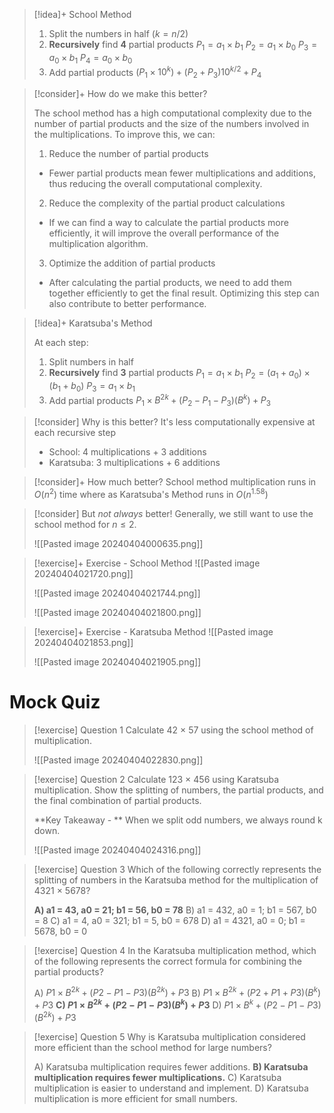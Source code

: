 

> [!idea]+ School Method
>
> 1. Split the numbers in half $(k = n/2)$
> 2. **Recursively** find **4** partial products
> 	$P_1 = a_1 \times b_1$
> 	$P_2 = a_1 \times b_0$
> 	$P_3 = a_0 \times b_1$
> 	$P_4 = a_0 \times b_0$
> 3. Add partial products $(P_1 \times 10^k)+(P_2 + P_3)10^{k/2} + P_4$


> [!consider]+ How do we make this better?
>
> The school method has a high computational complexity due to the number of partial products and the size of the numbers involved in the multiplications. To improve this, we can:
>
> 1. Reduce the number of partial products
> 	- Fewer partial products mean fewer multiplications and additions, thus reducing the overall computational complexity.
> 2. Reduce the complexity of the partial product calculations
> 	- If we can find a way to calculate the partial products more efficiently, it will improve the overall performance of the multiplication algorithm.
> 3. Optimize the addition of partial products
> 	- After calculating the partial products, we need to add them together efficiently to get the final result. Optimizing this step can also contribute to better performance.


> [!idea]+ Karatsuba's Method
>
> At each step:
> 1. Split numbers in half
> 2. **Recursively** find **3** partial products
> 	$P_1 = a_1 \times b_1$
> 	$P_2 = (a_1 + a_0) \times (b_1 + b_0)$
> 	$P_3 = a_1 \times b_1$
> 3. Add partial products
> 	$P_1 \times B^{2k} + (P_2 - P_1 - P_3)(B^k) + P_3$

> [!consider] Why is this better?
> It's less computationally expensive at each recursive step
> - School: 4 multiplications + 3 additions
> - Karatsuba: 3 multiplications + 6 additions

> [!consider]+ How much better?
> School method multiplication runs in $O(n^2)$ time where as Karatsuba's Method runs in $O(n^{1.58})$

> [!consider] But *not always* better!
> Generally, we still want to use the school method for $n \le 2$.  
> 
> ![[Pasted image 20240404000635.png]]



> [!exercise]+ Exercise - School Method
> ![[Pasted image 20240404021720.png]]
> 
> ![[Pasted image 20240404021744.png]]
> 
> ![[Pasted image 20240404021800.png]]


> [!exercise]+ Exercise - Karatsuba Method
> ![[Pasted image 20240404021853.png]]
> 
> ![[Pasted image 20240404021905.png]]

# Mock Quiz

> [!exercise] Question 1
> Calculate 42 × 57 using the school method of multiplication.
> 
> ![[Pasted image 20240404022830.png]]



> [!exercise] Question 2
> Calculate 123 × 456 using Karatsuba multiplication. Show the splitting of numbers, the partial products, and the final combination of partial products.
> 
> **Key Takeaway - ** When we split odd numbers, we always round k down. 
> 
> ![[Pasted image 20240404024316.png]]

> [!exercise] Question 3
> Which of the following correctly represents the splitting of numbers in the Karatsuba method for the multiplication of 4321 × 5678?
>
> **A) a1 = 43, a0 = 21; b1 = 56, b0 = 78**
> B) a1 = 432, a0 = 1; b1 = 567, b0 = 8
> C) a1 = 4, a0 = 321; b1 = 5, b0 = 678
> D) a1 = 4321, a0 = 0; b1 = 5678, b0 = 0


> [!exercise] Question 4
> In the Karatsuba multiplication method, which of the following represents the correct formula for combining the partial products?
>
> A) $P1 \times B^{2k} + (P2 - P1 - P3)(B^{2k}) + P3$
> B) $P1 \times B^{2k} + (P2 + P1 + P3)(B^k) + P3$
> **C) $P1 \times B^{2k} + (P2 - P1 - P3)(B^k) + P3$**
> D) $P1 \times B^k + (P2 - P1 - P3)(B^{2k}) + P3$

> [!exercise] Question 5
> Why is Karatsuba multiplication considered more efficient than the school method for large numbers?
>
> A) Karatsuba multiplication requires fewer additions.
> **B) Karatsuba multiplication requires fewer multiplications.**
> C) Karatsuba multiplication is easier to understand and implement.
> D) Karatsuba multiplication is more efficient for small numbers.




